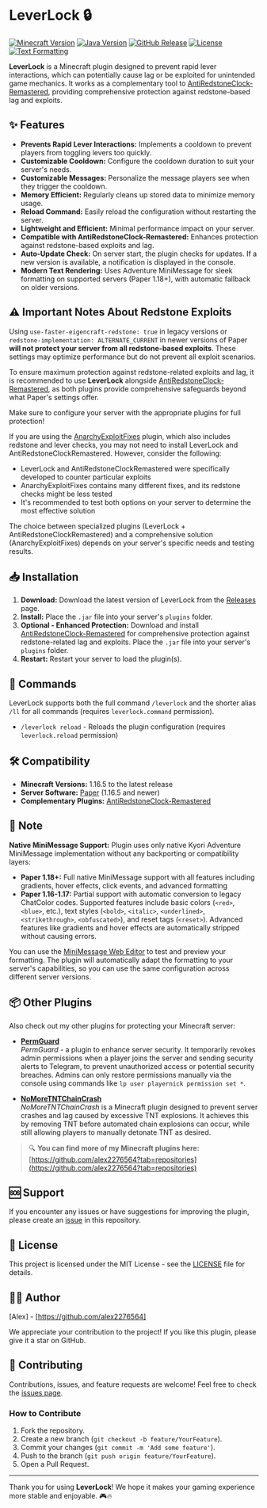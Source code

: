# LeverLock 🔒

[![Minecraft Version](https://img.shields.io/badge/Minecraft-1.16.5+-brightgreen)](https://papermc.io/software/paper)
[![Java Version](https://img.shields.io/badge/java-17+-orange)](https://adoptium.net/installation/linux/)
[![GitHub Release](https://img.shields.io/github/v/release/alex2276564/LeverLock?color=blue)](https://github.com/alex2276564/LeverLock/releases/latest)
[![License](https://img.shields.io/badge/license-MIT-green.svg)](LICENSE)
[![Text Formatting](https://img.shields.io/badge/Text%20Formatting-🌈%20MiniMessage-ff69b4)](https://docs.advntr.dev/minimessage/)

**LeverLock** is a Minecraft plugin designed to prevent rapid lever interactions, which can potentially cause lag or be exploited for unintended game mechanics. It works as a complementary tool to [AntiRedstoneClock-Remastered](https://modrinth.com/plugin/antiredstoneclock-remastered), providing comprehensive protection against redstone-based lag and exploits.

## ✨ Features

* **Prevents Rapid Lever Interactions:**  Implements a cooldown to prevent players from toggling levers too quickly.
* **Customizable Cooldown:** Configure the cooldown duration to suit your server's needs.
* **Customizable Messages:**  Personalize the message players see when they trigger the cooldown.
* **Memory Efficient:**  Regularly cleans up stored data to minimize memory usage.
* **Reload Command:**  Easily reload the configuration without restarting the server.
* **Lightweight and Efficient:** Minimal performance impact on your server.
* **Compatible with AntiRedstoneClock-Remastered:** Enhances protection against redstone-based exploits and lag.
* **Auto-Update Check:** On server start, the plugin checks for updates. If a new version is available, a notification is displayed in the console.
* **Modern Text Rendering:** Uses Adventure MiniMessage for sleek formatting on supported servers (Paper 1.18+), with automatic fallback on older versions.

## ⚠️ Important Notes About Redstone Exploits

Using `use-faster-eigencraft-redstone: true` in legacy versions or `redstone-implementation: ALTERNATE_CURRENT` in newer versions of Paper **will not protect your server from all redstone-based exploits**. These settings may optimize performance but do not prevent all exploit scenarios.

To ensure maximum protection against redstone-related exploits and lag, it is recommended to use **LeverLock** alongside [AntiRedstoneClock-Remastered](https://modrinth.com/plugin/antiredstoneclock-remastered), as both plugins provide comprehensive safeguards beyond what Paper's settings offer.

Make sure to configure your server with the appropriate plugins for full protection!

If you are using the [AnarchyExploitFixes](https://github.com/xGinko/AnarchyExploitFixes) plugin, which also includes redstone and lever checks, you may not need to install LeverLock and AntiRedstoneClockRemastered. However, consider the following:

- LeverLock and AntiRedstoneClockRemastered were specifically developed to counter particular exploits
- AnarchyExploitFixes contains many different fixes, and its redstone checks might be less tested
- It's recommended to test both options on your server to determine the most effective solution

The choice between specialized plugins (LeverLock + AntiRedstoneClockRemastered) and a comprehensive solution (AnarchyExploitFixes) depends on your server's specific needs and testing results.

## 📥 Installation

1. **Download:** Download the latest version of LeverLock from the [Releases](https://github.com/alex2276564/LeverLock/releases) page.
2. **Install:** Place the `.jar` file into your server's `plugins` folder.
3. **Optional - Enhanced Protection:** Download and install [AntiRedstoneClock-Remastered](https://modrinth.com/plugin/antiredstoneclock-remastered) for comprehensive protection against redstone-related lag and exploits.  Place the `.jar` file into your server's `plugins` folder.
4. **Restart:** Restart your server to load the plugin(s).

## 📜 Commands

LeverLock supports both the full command `/leverlock` and the shorter alias `/ll` for all commands (requires `leverlock.command` permission).

- `/leverlock reload` - Reloads the plugin configuration (requires `leverlock.reload` permission)

## 🛠️ Compatibility

- **Minecraft Versions:** 1.16.5 to the latest release
- **Server Software:** [Paper](https://papermc.io/) (1.16.5 and newer)
- **Complementary Plugins:** [AntiRedstoneClock-Remastered](https://modrinth.com/plugin/antiredstoneclock-remastered)

## 📝 Note

**Native MiniMessage Support:** Plugin uses only native Kyori Adventure MiniMessage implementation without any backporting or compatibility layers:

- **Paper 1.18+:** Full native MiniMessage support with all features including gradients, hover effects, click events, and advanced formatting
- **Paper 1.16-1.17:** Partial support with automatic conversion to legacy ChatColor codes. Supported features include basic colors (`<red>`, `<blue>`, etc.), text styles (`<bold>`, `<italic>`, `<underlined>`, `<strikethrough>`, `<obfuscated>`), and reset tags (`<reset>`). Advanced features like gradients and hover effects are automatically stripped without causing errors.

You can use the [MiniMessage Web Editor](https://webui.advntr.dev/) to test and preview your formatting. The plugin will automatically adapt the formatting to your server's capabilities, so you can use the same configuration across different server versions.

## 📦 Other Plugins

Also check out my other plugins for protecting your Minecraft server:

- [**PermGuard**](https://github.com/alex2276564/PermGuard)  
  *PermGuard* - a plugin to enhance server security. It temporarily revokes admin permissions when a player joins the server and sending security alerts to Telegram, to prevent unauthorized access or potential security breaches. Admins can only restore permissions manually via the console using commands like `lp user playernick permission set *`.

- [**NoMoreTNTChainCrash**](https://github.com/alex2276564/NoMoreTNTChainCrash)  
  *NoMoreTNTChainCrash* is a Minecraft plugin designed to prevent server crashes and lag caused by excessive TNT explosions. It achieves this by removing TNT before automated chain explosions can occur, while still allowing players to manually detonate TNT as desired.

> 🔍 **You can find more of my Minecraft plugins here:**  
> [https://github.com/alex2276564?tab=repositories](https://github.com/alex2276564?tab=repositories)

## 🆘 Support

If you encounter any issues or have suggestions for improving the plugin, please create an [issue](https://github.com/alex2276564/LeverLock/issues) in this repository.

## 📄 License

This project is licensed under the MIT License - see the [LICENSE](LICENSE) file for details.

## 👨‍💻 Author

[Alex] - [https://github.com/alex2276564]

We appreciate your contribution to the project! If you like this plugin, please give it a star on GitHub.

## 🤝 Contributing

Contributions, issues, and feature requests are welcome! Feel free to check the [issues page](https://github.com/alex2276564/LeverLock/issues).

### How to Contribute

1. Fork the repository.
2. Create a new branch (`git checkout -b feature/YourFeature`).
3. Commit your changes (`git commit -m 'Add some feature'`).
4. Push to the branch (`git push origin feature/YourFeature`).
5. Open a Pull Request.

---

Thank you for using **LeverLock**! We hope it makes your gaming experience more stable and enjoyable. 🎮🔥